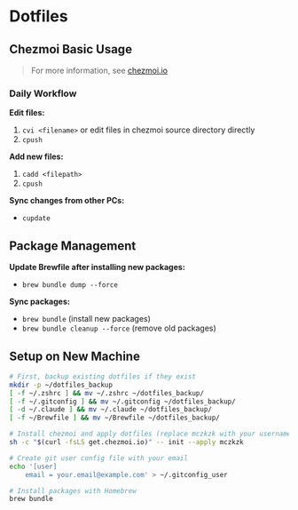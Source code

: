 # Dotfiles

## Chezmoi Basic Usage

> For more information, see [chezmoi.io](https://www.chezmoi.io/)

### Daily Workflow

**Edit files:**
1. `cvi <filename>` or edit files in chezmoi source directory directly
2. `cpush`

**Add new files:**
1. `cadd <filepath>`
2. `cpush`

**Sync changes from other PCs:**
- `cupdate`

## Package Management

**Update Brewfile after installing new packages:**
- `brew bundle dump --force`

**Sync packages:**
- `brew bundle` (install new packages)
- `brew bundle cleanup --force` (remove old packages)

## Setup on New Machine
```bash
# First, backup existing dotfiles if they exist
mkdir -p ~/dotfiles_backup
[ -f ~/.zshrc ] && mv ~/.zshrc ~/dotfiles_backup/
[ -f ~/.gitconfig ] && mv ~/.gitconfig ~/dotfiles_backup/
[ -d ~/.claude ] && mv ~/.claude ~/dotfiles_backup/
[ -f ~/Brewfile ] && mv ~/Brewfile ~/dotfiles_backup/

# Install chezmoi and apply dotfiles (replace mczkzk with your username)
sh -c "$(curl -fsLS get.chezmoi.io)" -- init --apply mczkzk

# Create git user config file with your email
echo '[user]
	email = your.email@example.com' > ~/.gitconfig_user

# Install packages with Homebrew
brew bundle
```